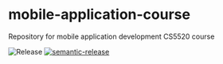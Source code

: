# mobile-application-course
Repository for mobile application development CS5520 course

![Release](https://github.com/itachi1994/mobile-application-course/actions/workflows/release.yml/badge.svg)
[![semantic-release](https://img.shields.io/badge/%20%20%F0%9F%93%A6%F0%9F%9A%80-semantic--release-e10079.svg)](https://github.com/semantic-release/semantic-release)
